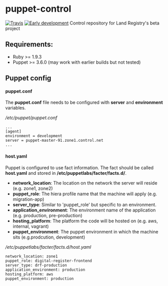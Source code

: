 puppet-control
==============
[![Travis](https://img.shields.io/travis/LandRegistry-Ops/puppet-control.svg?style=flat-square)](https://travis-ci.org/LandRegistry-Ops/puppet-control/)
[![Early development](https://img.shields.io/badge/status-early%20%20development-yellow.svg?style=flat-square)](#)
Control repository for Land Registry's beta project

## Requirements:
- Ruby >= 1.9.3
- Puppet >= 3.6.0 (may work with earlier builds but not tested)

## Puppet config

#### puppet.conf

The __puppet.conf__ file needs to be configured with __server__ and __environment__ variables.

_/etc/puppet/puppet.conf_
```
...
[agent]
environment = development
server = puppet-master-91.zone1.control.net
...
```
#### host.yaml

Puppet is configured to use fact information. The fact should be called __host.yaml__
and stored in __/etc/puppetlabs/facter/facts.d/__.

* __network_location__: The location on the network the server will reside (e.g. zone1, zone2)
* __puppet_role__: The hiera profile name that the machine will apply (e.g. migration-app)
* __server_type__: Similar to 'puppet_role' but specific to an environment.
* __application_environment__: The environment name of the application (e.g. production, pre-production)
* __hosting_platform__: The platform the code will be hosted on (e.g. aws, internal, vagrant)
* __puppet_environment__: The puppet environment in which the machine sits (e.g.prodcution, development)

_/etc/puppetlabs/facter/facts.d/host.yaml_
```
network_location: zone1
puppet_role: digital-register-frontend
server_type: drf-production
application_environment: production
hosting_platform: aws
puppet_environment: production
```

